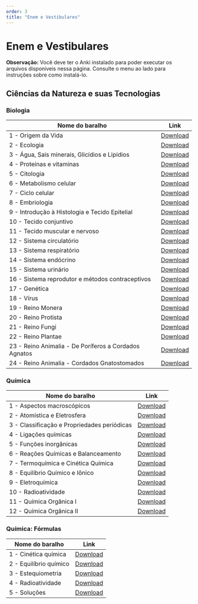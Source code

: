 ```yaml
---
order: 3
title: "Enem e Vestibulares"
---
```


# Enem e Vestibulares

<Aside>

__Observação:__ Você deve ter o Anki instalado para poder executar os arquivos disponíveis nessa página. Consulte o menu ao lado para instruções sobre como instalá-lo.

</Aside>

## Ciências da Natureza e suas Tecnologias

### Biologia

<TableWrap>

| Nome do baralho                                       | Link                                                                                            |
|-------------------------------------------------------|-------------------------------------------------------------------------------------------------|
| 1 - Origem da Vida                                    | [Download](https://raposas.net/0:/Arquivos%20Principais/Flashcards/Enem%20e%20Vestibulares/Biologia/1%20-%20Origem%20da%20Vida.apkg) |
| 2 - Ecologia                                          | [Download](https://raposas.net/0:/Arquivos%20Principais/Flashcards/Enem%20e%20Vestibulares/Biologia/2%20-%20Ecologia.apkg)     |
| 3 - Água, Sais minerais, Glicídios e Lipídios         | [Download](https://raposas.net/0:/Arquivos%20Principais/Flashcards/Enem%20e%20Vestibulares/Biologia/3%20-%20%C3%81gua,%20Sais%20minerais,%20Glic%C3%ADdios%20e%20Lip%C3%ADdios.apkg) |
| 4 - Proteínas e vitaminas                             | [Download](https://raposas.net/0:/Arquivos%20Principais/Flashcards/Enem%20e%20Vestibulares/Biologia/4%20-%20Prote%C3%ADnas%20e%20vitaminas.apkg)   |
| 5 - Citologia                                         | [Download](https://raposas.net/0:/Arquivos%20Principais/Flashcards/Enem%20e%20Vestibulares/Biologia/5%20-%20Citologia.apkg) |
| 6 - Metabolismo celular                               | [Download](https://raposas.net/0:/Arquivos%20Principais/Flashcards/Enem%20e%20Vestibulares/Biologia/6%20-%20Metabolismo%20celular.apkg)     |
| 7 - Ciclo celular                                     | [Download](https://raposas.net/0:/Arquivos%20Principais/Flashcards/Enem%20e%20Vestibulares/Biologia/7%20-%20Ciclo%20celular.apkg)       |
| 8 - Embriologia                                       | [Download](https://raposas.net/0:/Arquivos%20Principais/Flashcards/Enem%20e%20Vestibulares/Biologia/8%20-%20Embriologia.apkg)   |
| 9 - Introdução à Histologia e Tecido Epitelial        | [Download](https://raposas.net/0:/Arquivos%20Principais/Flashcards/Enem%20e%20Vestibulares/Biologia/9%20-%20Introdu%C3%A7%C3%A3o%20%C3%A0%20histologia%20e%20tecido%20epitelial.apkg)   |
| 10 - Tecido conjuntivo                                | [Download](https://raposas.net/0:/Arquivos%20Principais/Flashcards/Enem%20e%20Vestibulares/Biologia/10%20-%20Tecido%20conjuntivo.apkg)   |
| 11 - Tecido muscular e nervoso                        | [Download](https://raposas.net/0:/Arquivos%20Principais/Flashcards/Enem%20e%20Vestibulares/Biologia/11%20-%20Tecido%20Muscular%20e%20Nervoso.apkg)   |
| 12 - Sistema circulatório                             | [Download](https://raposas.net/0:/Arquivos%20Principais/Flashcards/Enem%20e%20Vestibulares/Biologia/12%20-%20Sistema%20circulat%C3%B3rio.apkg)   |
| 13 - Sistema respiratório                             | [Download](https://raposas.net/0:/Arquivos%20Principais/Flashcards/Enem%20e%20Vestibulares/Biologia/13%20-%20Sistema%20respirat%C3%B3rio.apkg)   |
| 14 - Sistema endócrino                                | [Download](https://raposas.net/0:/Arquivos%20Principais/Flashcards/Enem%20e%20Vestibulares/Biologia/14%20-%20Sistema%20end%C3%B3crino.apkg)   |
| 15 - Sistema urinário                                 | [Download](https://raposas.net/0:/Arquivos%20Principais/Flashcards/Enem%20e%20Vestibulares/Biologia/15%20-%20Sistema%20urin%C3%A1rio.apkg)   |
| 16 - Sistema reprodutor e métodos contraceptivos      | [Download](https://raposas.net/0:/Arquivos%20Principais/Flashcards/Enem%20e%20Vestibulares/Biologia/16%20-%20Sistema%20reprodutor%20e%20m%C3%A9todos%20contraceptivos.apkg)   |
| 17 - Genética                                         | [Download](https://raposas.net/0:/Arquivos%20Principais/Flashcards/Enem%20e%20Vestibulares/Biologia/17%20-%20Gen%C3%A9tica.apkg)   |
| 18 - Vírus                                            | [Download](https://raposas.net/0:/Arquivos%20Principais/Flashcards/Enem%20e%20Vestibulares/Biologia/18%20-%20V%C3%ADrus.apkg)   |
| 19 - Reino Monera                                     | [Download](https://raposas.net/0:/Arquivos%20Principais/Flashcards/Enem%20e%20Vestibulares/Biologia/19%20-%20Reino%20Monera.apkg)   |
| 20 - Reino Protista                                   | [Download](https://raposas.net/0:/Arquivos%20Principais/Flashcards/Enem%20e%20Vestibulares/Biologia/20%20-%20Reino%20Protista.apkg)   |
| 21 - Reino Fungi                                      | [Download](https://raposas.net/0:/Arquivos%20Principais/Flashcards/Enem%20e%20Vestibulares/Biologia/21%20-%20Reino%20Fungi.apkg)   |
| 22 - Reino Plantae                                    | [Download](https://raposas.net/0:/Arquivos%20Principais/Flashcards/Enem%20e%20Vestibulares/Biologia/22%20-%20Reino%20Plantae.apkg)   |
| 23 - Reino Animalia - De Poríferos a Cordados Agnatos | [Download](https://raposas.net/0:/Arquivos%20Principais/Flashcards/Enem%20e%20Vestibulares/Biologia/23%20-%20Reino%20Animalia%20-%20De%20Por%C3%ADferos%20a%20Cordados%20Agnatos.apkg)   |
| 24 - Reino Animalia - Cordados Gnatostomados          | [Download](https://raposas.net/0:/Arquivos%20Principais/Flashcards/Enem%20e%20Vestibulares/Biologia/24%20-%20Reino%20Animalia%20-%20Cordados%20Gnatostomados.apkg)   |

</TableWrap>

### Química

<TableWrap>

| Nome do baralho                             | Link                                                                                            |
|---------------------------------------------|-------------------------------------------------------------------------------------------------|
| 1 - Aspectos macroscópicos                  | [Download](https://raposas.net/0:/Arquivos%20Principais/Flashcards/Enem%20e%20Vestibulares/Qu%C3%ADmica/1%20-%20Aspectos%20macrosc%C3%B3picos.apkg) |
| 2 - Atomística e Eletrosfera                | [Download](https://raposas.net/0:/Arquivos%20Principais/Flashcards/Enem%20e%20Vestibulares/Qu%C3%ADmica/2%20-%20Atom%C3%ADstica%20e%20Eletrosfera.apkg)     |
| 3 - Classificação e Propriedades periódicas | [Download](https://raposas.net/0:/Arquivos%20Principais/Flashcards/Enem%20e%20Vestibulares/Qu%C3%ADmica/3%20-%20Classifica%C3%A7%C3%A3o%20e%20Propriedades%20peri%C3%B3dicas.apkg) |
| 4 - Ligações químicas                       | [Download](https://raposas.net/0:/Arquivos%20Principais/Flashcards/Enem%20e%20Vestibulares/Qu%C3%ADmica/4%20-%20Liga%C3%A7%C3%B5es%20qu%C3%ADmicas.apkg)   |
| 5 - Funções inorgânicas                     | [Download](https://raposas.net/0:/Arquivos%20Principais/Flashcards/Enem%20e%20Vestibulares/Qu%C3%ADmica/5%20-%20Fun%C3%A7%C3%B5es%20inorg%C3%A2nicas.apkg) |
| 6 - Reações Químicas e Balanceamento        | [Download](https://raposas.net/0:/Arquivos%20Principais/Flashcards/Enem%20e%20Vestibulares/Qu%C3%ADmica/6%20-%20Rea%C3%A7%C3%B5es%20Qu%C3%ADmicas%20e%20Balanceamento.apkg)     |
| 7 - Termoquímica e Cinética Química         | [Download](https://raposas.net/0:/Arquivos%20Principais/Flashcards/Enem%20e%20Vestibulares/Qu%C3%ADmica/7%20-%20Termoqu%C3%ADmica%20e%20Cin%C3%A9tica%20Qu%C3%ADmica.apkg)       |
| 8 - Equilíbrio Químico e Iônico             | [Download](https://raposas.net/0:/Arquivos%20Principais/Flashcards/Enem%20e%20Vestibulares/Qu%C3%ADmica/8%20-%20Equil%C3%ADbrio%20Qu%C3%ADmico%20e%20I%C3%B4nico.apkg)   |
| 9 - Eletroquímica                           | [Download](https://raposas.net/0:/Arquivos%20Principais/Flashcards/Enem%20e%20Vestibulares/Qu%C3%ADmica/9%20-%20Eletroqu%C3%ADmica.apkg)   |
| 10 - Radioatividade                         | [Download](https://raposas.net/0:/Arquivos%20Principais/Flashcards/Enem%20e%20Vestibulares/Qu%C3%ADmica/10%20-%20Radioatividade.apkg)   |
| 11 - Química Orgânica I                     | [Download](https://raposas.net/0:/Arquivos%20Principais/Flashcards/Enem%20e%20Vestibulares/Qu%C3%ADmica/11%20-%20Qu%C3%ADmica%20Org%C3%A2nica%20I.apkg)   |
| 12 - Química Orgânica II                    | [Download](https://raposas.net/0:/Arquivos%20Principais/Flashcards/Enem%20e%20Vestibulares/Qu%C3%ADmica/12%20-%20Qu%C3%ADmica%20Org%C3%A2nica%20II.apkg)   |

</TableWrap>

### Química: Fórmulas

<TableWrap>

| Nome do baralho                             | Link                                                                                            |
|---------------------------------------------|-------------------------------------------------------------------------------------------------|
| 1 - Cinética química                  | [Download](https://raposas.net/0:/Arquivos%20Principais/Flashcards/Enem%20e%20Vestibulares/Qu%C3%ADmica:%20F%C3%B3rmulas/1%20-%20Cin%C3%A9tica%20qu%C3%ADmica.apkg) |
| 2 - Equilíbrio químico                | [Download](https://raposas.net/0:/Arquivos%20Principais/Flashcards/Enem%20e%20Vestibulares/Qu%C3%ADmica:%20F%C3%B3rmulas/2%20-%20Equil%C3%ADbrio%20qu%C3%ADmico.apkg)     |
| 3 - Estequiometria | [Download](https://raposas.net/0:/Arquivos%20Principais/Flashcards/Enem%20e%20Vestibulares/Qu%C3%ADmica:%20F%C3%B3rmulas/3%20-%20Estequiometria.apkg) |
| 4 - Radioatividade                       | [Download](https://raposas.net/0:/Arquivos%20Principais/Flashcards/Enem%20e%20Vestibulares/Qu%C3%ADmica:%20F%C3%B3rmulas/4%20-%20Radioatividade.apkg)   |
| 5 - Soluções                     | [Download](https://raposas.net/0:/Arquivos%20Principais/Flashcards/Enem%20e%20Vestibulares/Qu%C3%ADmica:%20F%C3%B3rmulas/5%20-%20Solu%C3%A7%C3%B5es.apkg) |

</TableWrap>